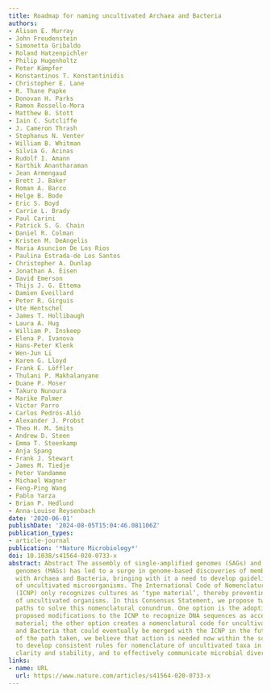 ```yaml
---
title: Roadmap for naming uncultivated Archaea and Bacteria
authors:
- Alison E. Murray
- John Freudenstein
- Simonetta Gribaldo
- Roland Hatzenpichler
- Philip Hugenholtz
- Peter Kämpfer
- Konstantinos T. Konstantinidis
- Christopher E. Lane
- R. Thane Papke
- Donovan H. Parks
- Ramon Rossello-Mora
- Matthew B. Stott
- Iain C. Sutcliffe
- J. Cameron Thrash
- Stephanus N. Venter
- William B. Whitman
- Silvia G. Acinas
- Rudolf I. Amann
- Karthik Anantharaman
- Jean Armengaud
- Brett J. Baker
- Roman A. Barco
- Helge B. Bode
- Eric S. Boyd
- Carrie L. Brady
- Paul Carini
- Patrick S. G. Chain
- Daniel R. Colman
- Kristen M. DeAngelis
- Maria Asuncion De Los Rios
- Paulina Estrada-de Los Santos
- Christopher A. Dunlap
- Jonathan A. Eisen
- David Emerson
- Thijs J. G. Ettema
- Damien Eveillard
- Peter R. Girguis
- Ute Hentschel
- James T. Hollibaugh
- Laura A. Hug
- William P. Inskeep
- Elena P. Ivanova
- Hans-Peter Klenk
- Wen-Jun Li
- Karen G. Lloyd
- Frank E. Löffler
- Thulani P. Makhalanyane
- Duane P. Moser
- Takuro Nunoura
- Marike Palmer
- Victor Parro
- Carlos Pedrós-Alió
- Alexander J. Probst
- Theo H. M. Smits
- Andrew D. Steen
- Emma T. Steenkamp
- Anja Spang
- Frank J. Stewart
- James M. Tiedje
- Peter Vandamme
- Michael Wagner
- Feng-Ping Wang
- Pablo Yarza
- Brian P. Hedlund
- Anna-Louise Reysenbach
date: '2020-06-01'
publishDate: '2024-08-05T15:04:46.081106Z'
publication_types:
- article-journal
publication: '*Nature Microbiology*'
doi: 10.1038/s41564-020-0733-x
abstract: Abstract The assembly of single-amplified genomes (SAGs) and metagenome-assembled
  genomes (MAGs) has led to a surge in genome-based discoveries of members affiliated
  with Archaea and Bacteria, bringing with it a need to develop guidelines for nomenclature
  of uncultivated microorganisms. The International Code of Nomenclature of Prokaryotes
  (ICNP) only recognizes cultures as ‘type material’, thereby preventing the naming
  of uncultivated organisms. In this Consensus Statement, we propose two potential
  paths to solve this nomenclatural conundrum. One option is the adoption of previously
  proposed modifications to the ICNP to recognize DNA sequences as acceptable type
  material; the other option creates a nomenclatural code for uncultivated Archaea
  and Bacteria that could eventually be merged with the ICNP in the future. Regardless
  of the path taken, we believe that action is needed now within the scientific community
  to develop consistent rules for nomenclature of uncultivated taxa in order to provide
  clarity and stability, and to effectively communicate microbial diversity.
links:
- name: URL
  url: https://www.nature.com/articles/s41564-020-0733-x
---
```


